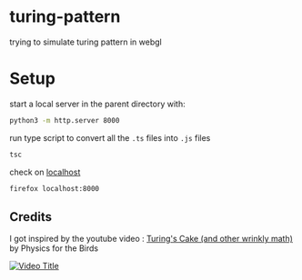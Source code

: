# turing-pattern
trying to simulate turing pattern in webgl

# Setup
start a local server in the parent directory with:
```bash
python3 -m http.server 8000
```
run type script to convert all the `.ts` files into `.js` files
```bash
tsc
```
check on [localhost](http://localhost:8000/)
```bash
firefox localhost:8000
```

## Credits
I got inspired by the youtube video : [Turing's Cake (and other wrinkly math)](https://youtu.be/icQ_BTtNGEo?si=TQnkHpEK2IJoVT0L) by 
Physics for the Birds


[![Video Title](https://img.youtube.com/vi/icQ_BTtNGEo/0.jpg)](https://www.youtube.com/watch?v=icQ_BTtNGEo)